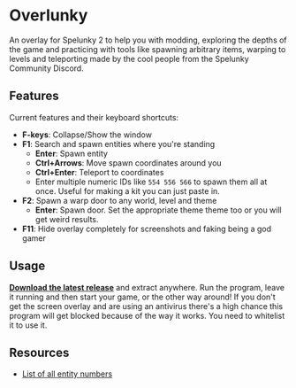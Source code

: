 # Overlunky

An overlay for Spelunky 2 to help you with modding, exploring the depths of the game and practicing with tools like spawning arbitrary items, warping to levels and teleporting made by the cool people from the Spelunky Community Discord.

## Features
Current features and their keyboard shortcuts:
  - **F-keys**: Collapse/Show the window
  - **F1**: Search and spawn entities where you're standing
      + **Enter**: Spawn entity
      + **Ctrl+Arrows**: Move spawn coordinates around you
      + **Ctrl+Enter**: Teleport to coordinates
      + Enter multiple numeric IDs like `554 556 566` to spawn them all at once. Useful for making a kit you can just paste in.
  - **F2**: Spawn a warp door to any world, level and theme
      + **Enter**: Spawn door. Set the appropriate theme theme too or you will get weird results.
  - **F11**: Hide overlay completely for screenshots and faking being a god gamer

## Usage 
**[Download the latest release](https://github.com/spelunky-fyi/overlunky/releases/latest)** and extract anywhere. Run the program, leave it running and then start your game, or the other way around! If you don't get the screen overlay and are using an antivirus there's a high chance this program will get blocked because of the way it works. You need to whitelist it to use it.

## Resources
  - [List of all entity numbers](https://gist.github.com/Dregu/716e2b75488321d9c8ce7a40448d57b5)
